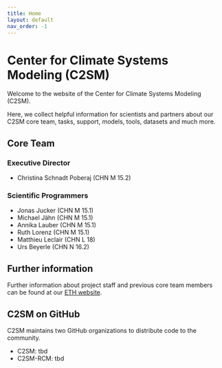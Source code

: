 ```yaml
---
title: Home
layout: default
nav_order: -1
---
```


# Center for Climate Systems Modeling (C2SM)

Welcome to the website of the Center for Climate Systems Modeling (C2SM).

Here, we collect helpful information for scientists and partners
about our C2SM core team, tasks, support, models, tools, datasets
and much more.

## Core Team

### Executive Director

- Christina Schnadt Poberaj (CHN M 15.2)

### Scientific Programmers

- Jonas Jucker (CHN M 15.1)
- Michael Jähn (CHN M 15.1)
- Annika Lauber (CHN M 15.1)
- Ruth Lorenz (CHN M 15.1)
- Matthieu Leclair (CHN L 18)
- Urs Beyerle (CHN N 16.2)

## Further information

Further information about project staff and previous core team members can be found at our [ETH website](https://c2sm.ethz.ch/the-center/people/executive-office.html).

## C2SM on GitHub

C2SM maintains two GitHub organizations to distribute code to the community. 

- C2SM: tbd
- C2SM-RCM: tbd
